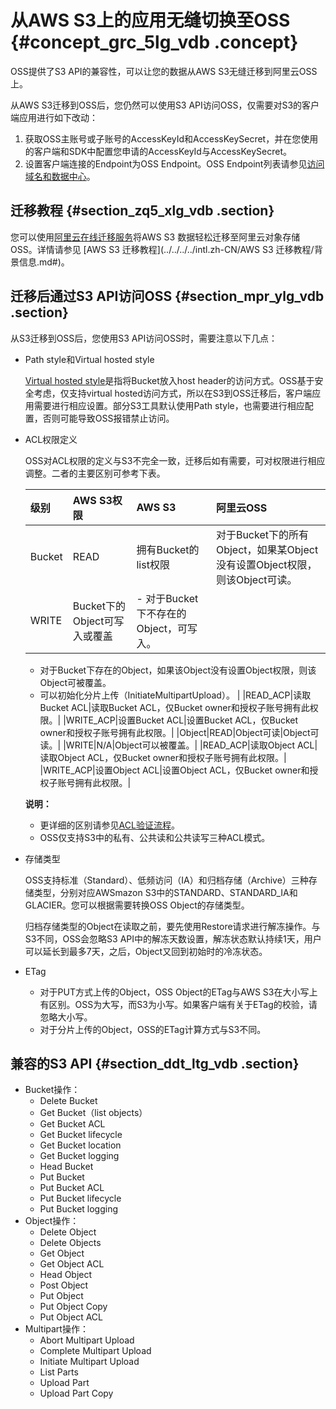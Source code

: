 # 从AWS S3上的应用无缝切换至OSS {#concept_grc_5lg_vdb .concept}

OSS提供了S3 API的兼容性，可以让您的数据从AWS S3无缝迁移到阿里云OSS上。

从AWS S3迁移到OSS后，您仍然可以使用S3 API访问OSS，仅需要对S3的客户端应用进行如下改动：

1.  获取OSS主账号或子账号的AccessKeyId和AccessKeySecret，并在您使用的客户端和SDK中配置您申请的AccessKeyId与AccessKeySecret。
2.  设置客户端连接的Endpoint为OSS Endpoint。OSS Endpoint列表请参见[访问域名和数据中心](../../../../intl.zh-CN/开发指南/访问域名（Endpoint）/访问域名和数据中心.md#)。

## 迁移教程 {#section_zq5_xlg_vdb .section}

您可以使用[阿里云在线迁移服务](https://mgw.console.aliyun.com/job?_k=r90z7u#/job?_k=xdgp8r)将AWS S3 数据轻松迁移至阿里云对象存储 OSS。详情请参见 [AWS S3 迁移教程](../../../../intl.zh-CN/AWS S3 迁移教程/背景信息.md#)。

## 迁移后通过S3 API访问OSS {#section_mpr_ylg_vdb .section}

从S3迁移到OSS后，您使用S3 API访问OSS时，需要注意以下几点：

-   Path style和Virtual hosted style

    [Virtual hosted style](http://docs.aws.amazon.com/AmazonS3/latest/dev/VirtualHosting.html)是指将Bucket放入host header的访问方式。OSS基于安全考虑，仅支持virtual hosted访问方式，所以在S3到OSS迁移后，客户端应用需要进行相应设置。部分S3工具默认使用Path style，也需要进行相应配置，否则可能导致OSS报错禁止访问。

-   ACL权限定义

    OSS对ACL权限的定义与S3不完全一致，迁移后如有需要，可对权限进行相应调整。二者的主要区别可参考下表。

    |级别|AWS S3权限|AWS S3|阿里云OSS|
    |:-|:-------|:-----|:-----|
    |Bucket|READ|拥有Bucket的list权限|对于Bucket下的所有Object，如果某Object没有设置Object权限，则该Object可读。|
    |WRITE|Bucket下的Object可写入或覆盖|     -   对于Bucket下不存在的Object，可写入。
    -   对于Bucket下存在的Object，如果该Object没有设置Object权限，则该Object可被覆盖。
    -   可以初始化分片上传（InitiateMultipartUpload）。
 |
    |READ\_ACP|读取Bucket ACL|读取Bucket ACL，仅Bucket owner和授权子账号拥有此权限。|
    |WRITE\_ACP|设置Bucket ACL|设置Bucket ACL，仅Bucket owner和授权子账号拥有此权限。|
    |Object|READ|Object可读|Object可读。|
    |WRITE|N/A|Object可以被覆盖。|
    |READ\_ACP|读取Object ACL|读取Object ACL，仅Bucket owner和授权子账号拥有此权限。|
    |WRITE\_ACP|设置Object ACL|设置Object ACL，仅Bucket owner和授权子账号拥有此权限。|

    **说明：** 

    -   更详细的区别请参见[ACL验证流程](../../../../intl.zh-CN/开发指南/签名/OSS请求流程.md#)。
    -   OSS仅支持S3中的私有、公共读和公共读写三种ACL模式。
-   存储类型

    OSS支持标准（Standard）、低频访问（IA）和归档存储（Archive）三种存储类型，分别对应AWSmazon S3中的STANDARD、STANDARD\_IA和GLACIER。您可以根据需要转换OSS Object的存储类型。

    归档存储类型的Object在读取之前，要先使用Restore请求进行解冻操作。与S3不同，OSS会忽略S3 API中的解冻天数设置，解冻状态默认持续1天，用户可以延长到最多7天，之后，Object又回到初始时的冷冻状态。

-   ETag
    -   对于PUT方式上传的Object，OSS Object的ETag与AWS S3在大小写上有区别。OSS为大写，而S3为小写。如果客户端有关于ETag的校验，请忽略大小写。
    -   对于分片上传的Object，OSS的ETag计算方式与S3不同。

## 兼容的S3 API {#section_ddt_ltg_vdb .section}

-   Bucket操作：
    -   Delete Bucket
    -   Get Bucket（list objects）
    -   Get Bucket ACL
    -   Get Bucket lifecycle
    -   Get Bucket location
    -   Get Bucket logging
    -   Head Bucket
    -   Put Bucket
    -   Put Bucket ACL
    -   Put Bucket lifecycle
    -   Put Bucket logging
-   Object操作：
    -   Delete Object
    -   Delete Objects
    -   Get Object
    -   Get Object ACL
    -   Head Object
    -   Post Object
    -   Put Object
    -   Put Object Copy
    -   Put Object ACL
-   Multipart操作：
    -   Abort Multipart Upload
    -   Complete Multipart Upload
    -   Initiate Multipart Upload
    -   List Parts
    -   Upload Part
    -   Upload Part Copy

